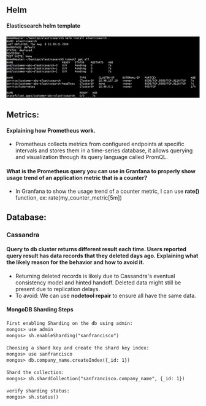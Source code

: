 ## Helm
#### Elasticsearch helm template 
![Helm deployments](Helm-Metrics-Database/Helm.png)


## Metrics:

#### Explaining how Prometheus work.
- Prometheus collects metrics from configured endpoints at specific intervals and stores them in a time-series
database, it allows querying and visualization through its query language called PromQL.

#### What is the Prometheus query you can use in Granfana to properly show usage trend of an application metric that is a counter?
- In Granfana to show the usage trend of a counter metric, I can use **rate()** function, ex: rate(my_counter_metric[5m])


## Database:

### Cassandra
#### Query to db cluster returns different result each time.  Users reported query result has data records that they deleted days ago. Explaining what the likely reason for the behavior and how to avoid it.
- Returning deleted records is likely due to Cassandra's eventual consistency model and hinted handoff. Deleted data might still be present due to replication delays. 
- To avoid: We can use **nodetool repair** to ensure all have the same data.
	
#### MongoDB Sharding Steps
	First enabling Sharding on the db using admin:
	mongos> use admin
	mongos> sh.enableSharding("sanfrancisco")
	
	Choosing a shard key and create the shard key index:
	mongos> use sanfrancisco
	mongos> db.company_name.createIndex({_id: 1})
	
	Shard the collection:
	mongos> sh.shardCollection("sanfrancisco.company_name", {_id: 1})

	verify sharding status:
	mongos> sh.status()


